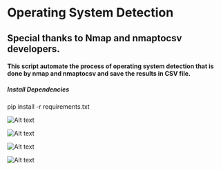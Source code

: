 # Operating System Detection

## Special thanks to Nmap and nmaptocsv developers.

#### This script automate the process of operating system detection that is done by nmap and nmaptocsv and save the results in CSV file.

##### Install Dependencies
pip install -r requirements.txt

![Alt text](https://raw.githubusercontent.com/crazywifi/OS_Detection/master/Screenshots/1.PNG)

![Alt text](https://raw.githubusercontent.com/crazywifi/OS_Detection/master/Screenshots/2.PNG)

![Alt text](https://raw.githubusercontent.com/crazywifi/OS_Detection/master/Screenshots/3.PNG)

![Alt text](https://raw.githubusercontent.com/crazywifi/OS_Detection/master/Screenshots/4.PNG)
